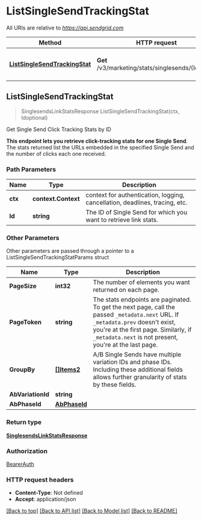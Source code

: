 # ListSingleSendTrackingStat

All URIs are relative to *https://api.sendgrid.com*

Method | HTTP request | Description
------------- | ------------- | -------------
[**ListSingleSendTrackingStat**](ListSingleSendTrackingStat.md#ListSingleSendTrackingStat) | **Get** /v3/marketing/stats/singlesends/{Id}/links | Get Single Send Click Tracking Stats by ID



## ListSingleSendTrackingStat

> SinglesendsLinkStatsResponse ListSingleSendTrackingStat(ctx, Idoptional)

Get Single Send Click Tracking Stats by ID

**This endpoint lets you retrieve click-tracking stats for one Single Send**.  The stats returned list the URLs embedded in the specified Single Send and the number of clicks each one received.

### Path Parameters


Name | Type | Description
------------- | ------------- | -------------
**ctx** | **context.Context** | context for authentication, logging, cancellation, deadlines, tracing, etc.
**Id** | **string** | The ID of Single Send for which you want to retrieve link stats.

### Other Parameters

Other parameters are passed through a pointer to a ListSingleSendTrackingStatParams struct


Name | Type | Description
------------- | ------------- | -------------
**PageSize** | **int32** | The number of elements you want returned on each page.
**PageToken** | **string** | The stats endpoints are paginated. To get the next page, call the passed `_metadata.next` URL. If `_metadata.prev` doesn't exist, you're at the first page. Similarly, if `_metadata.next` is not present, you're at the last page.
**GroupBy** | [**[]Items2**](Items2.md) | A/B Single Sends have multiple variation IDs and phase IDs. Including these additional fields allows further granularity of stats by these fields.
**AbVariationId** | **string** | 
**AbPhaseId** | [**AbPhaseId**](AbPhaseIdAbPhaseId.md) | 

### Return type

[**SinglesendsLinkStatsResponse**](SinglesendsLinkStatsResponse.md)

### Authorization

[BearerAuth](../README.md#BearerAuth)

### HTTP request headers

- **Content-Type**: Not defined
- **Accept**: application/json

[[Back to top]](#) [[Back to API list]](../README.md#documentation-for-api-endpoints)
[[Back to Model list]](../README.md#documentation-for-models)
[[Back to README]](../README.md)

